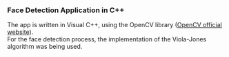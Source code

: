 ### Face Detection Application in C++

The app is written in Visual C++, using the OpenCV library ([OpenCV official website](http://opencv.org/)). <br>
For the face detection process, the implementation of the Viola-Jones algorithm was being used.
